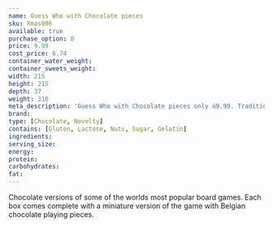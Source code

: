 ```yaml
---
name: Guess Who with Chocolate pieces
sku: Xmas006
available: true
purchase_option: 0
price: 9.99
cost_price: 6.74
container_water_weight: 
container_sweets_weight: 
width: 215
height: 215
depth: 37
weight: 310
meta_description: 'Guess Who with Chocolate pieces only ú9.99. Traditional sweets and more at Humbugs Confectionery Store. Specialists in satisfying your sweet tooth!'
brand: 
type: [Chocolate, Novelty]
contains: [Gluten, Lactose, Nuts, Sugar, Gelatin]
ingredients: 
serving_size: 
energy: 
protein: 
carbohydrates: 
fat: 
---
```

Chocolate versions of some of the worlds most popular board games. Each box comes complete with a miniature version of the game with Belgian chocolate playing pieces. 